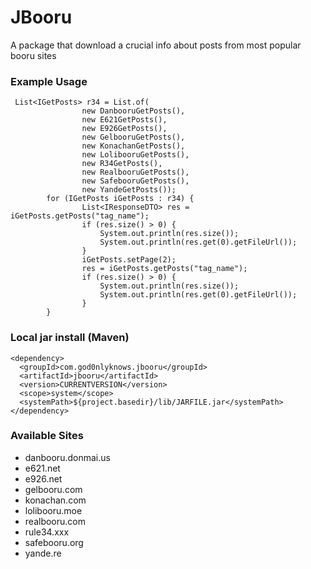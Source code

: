# JBooru
A package that download a crucial info about posts from most popular booru sites


### Example Usage
```
 List<IGetPosts> r34 = List.of(
                new DanbooruGetPosts(),
                new E621GetPosts(),
                new E926GetPosts(),
                new GelbooruGetPosts(),
                new KonachanGetPosts(),
                new LolibooruGetPosts(),
                new R34GetPosts(),
                new RealbooruGetPosts(),
                new SafebooruGetPosts(),
                new YandeGetPosts());
        for (IGetPosts iGetPosts : r34) {
                List<IResponseDTO> res = iGetPosts.getPosts("tag_name");
                if (res.size() > 0) {
                    System.out.println(res.size());
                    System.out.println(res.get(0).getFileUrl());
                }
                iGetPosts.setPage(2);
                res = iGetPosts.getPosts("tag_name");
                if (res.size() > 0) {
                    System.out.println(res.size());
                    System.out.println(res.get(0).getFileUrl());
                }
        }
```

### Local jar install (Maven)

```
<dependency>
  <groupId>com.god0nlyknows.jbooru</groupId>
  <artifactId>jbooru</artifactId>
  <version>CURRENTVERSION</version>
  <scope>system</scope>
  <systemPath>${project.basedir}/lib/JARFILE.jar</systemPath>
</dependency>
```

### Available Sites

<ul>
  <li> danbooru.donmai.us </li>
  <li> e621.net </li>
  <li> e926.net </li>
  <li> gelbooru.com </li>
  <li> konachan.com </li>
  <li> lolibooru.moe </li>
  <li> realbooru.com </li>
  <li> rule34.xxx </li>
  <li> safebooru.org </li>
  <li> yande.re </li>
</ul>
